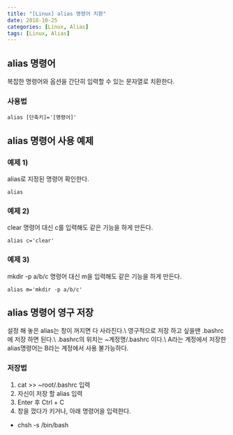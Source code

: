 ```yaml
---
title: "[Linux] alias 명령어 치환"
date: 2018-10-25
categories: [Linux, Alias]
tags: [Linux, Alias]
---
```


## alias 명령어
복잡한 명령어와 옵션을 간단히 입력할 수 있는 문자열로 치환한다.

### 사용법
```
alias [단축키]='[명령어]'
```

## alias 명령어 사용 예제
### 예제 1)
alias로 지정된 명령어 확인한다.
```
alias
```

### 예제 2)
clear 명령어 대신 c를 입력해도 같은 기능을 하게 만든다.
```
alias c='clear'
```

### 예제 3)
mkdir -p a/b/c 명령어 대신 m을 입력해도 같은 기능을 하게 만든다.
```
alias m='mkdir -p a/b/c'
```

## alias 명령어 영구 저장
설정 해 놓은 alias는 창이 꺼지면 다 사라진다.\\
영구적으로 저장 하고 싶을땐 .bashrc에 저장 하면 된다.\\
.bashrc의 위치는 ~계정명/.bashrc 이다.\\
A라는 계정에서 저장한 alias명령어는 B라는 계정에서 사용 불가능하다.

### 저장법
1. cat >> ~root/.bashrc 입력
2. 자신이 저장 할 alias 입력
3. Enter 후 Ctrl + C
4. 창을 껐다가 키거나, 아래 명령어을 입력한다.
  - chsh -s /bin/bash